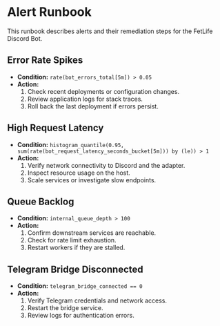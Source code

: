 # Alert Runbook

This runbook describes alerts and their remediation steps for the FetLife Discord Bot.

## Error Rate Spikes
- **Condition:** `rate(bot_errors_total[5m]) > 0.05`
- **Action:**
  1. Check recent deployments or configuration changes.
  2. Review application logs for stack traces.
  3. Roll back the last deployment if errors persist.

## High Request Latency
- **Condition:** `histogram_quantile(0.95, sum(rate(bot_request_latency_seconds_bucket[5m])) by (le)) > 1`
- **Action:**
  1. Verify network connectivity to Discord and the adapter.
  2. Inspect resource usage on the host.
  3. Scale services or investigate slow endpoints.

## Queue Backlog
- **Condition:** `internal_queue_depth > 100`
- **Action:**
  1. Confirm downstream services are reachable.
  2. Check for rate limit exhaustion.
  3. Restart workers if they are stalled.

## Telegram Bridge Disconnected
- **Condition:** `telegram_bridge_connected == 0`
- **Action:**
  1. Verify Telegram credentials and network access.
  2. Restart the bridge service.
  3. Review logs for authentication errors.
